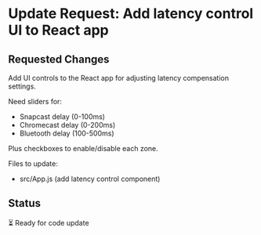 # Update Request: Add latency control UI to React app

## Requested Changes
Add UI controls to the React app for adjusting latency compensation settings.

Need sliders for:
- Snapcast delay (0-100ms)
- Chromecast delay (0-200ms) 
- Bluetooth delay (100-500ms)

Plus checkboxes to enable/disable each zone.

Files to update:
- src/App.js (add latency control component)

## Status
⏳ Ready for code update
